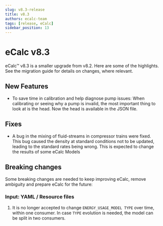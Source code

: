 ```yaml
---
slug: v8.3-release
title: v8.3
authors: ecalc-team
tags: [release, eCalc]
sidebar_position: 13
---
```


# eCalc v8.3

eCalc™ v8.3 is a smaller upgrade from v8.2. Here are some of the highlights. See
the migration guide for details on changes, where relevant.

## New Features

- To save time in calibration and help diagnose pump issues: When calibrating or seeing why a pump is invalid, the most important thing to look at is the head. Now the head is available in the JSON file.

## Fixes

- A bug in the mixing of fluid-streams in compressor trains were fixed. This bug caused the density at standard conditions not to be updated, leading to the standard rates being wrong. This is expected to change the results of some eCalc Models

## Breaking changes

Some breaking changes are needed to keep improving eCalc, remove ambiguity and prepare eCalc for the future:

### Input: YAML / Resource files
 
1. It is no longer accepted to change `ENERGY_USAGE_MODEL TYPE` over time, within one consumer. In case `TYPE` evolution is needed, the model can be split in two consumers.
